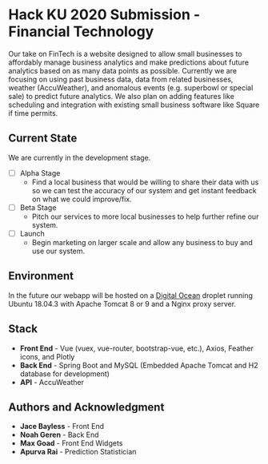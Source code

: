 # Hack KU 2020 Submission - Financial Technology

Our take on FinTech is a website designed to allow small businesses to affordably manage business analytics and make predictions about future analytics based on as many data points as possible. Currently we are focusing on using past business data, data from related businesses, weather (AccuWeather), and anomalous events (e.g. superbowl or special sale) to predict future analytics. We also plan on adding features like scheduling and integration with existing small business software like Square if time permits.

## Current State
We are currently in the development stage.
- [ ] Alpha Stage
    - Find a local business that would be willing to share their data with us so we can test the accuracy of our system and get instant feedback on what we could improve/fix.
- [ ] Beta Stage
    - Pitch our services to more local businesses to help further refine our system.
- [ ] Launch
    - Begin marketing on larger scale and allow any business to buy and use our system.

## Environment
In the future our webapp will be hosted on a [Digital Ocean](http://digitalocean.com) droplet running Ubuntu 18.04.3 with Apache Tomcat 8 or 9 and a Nginx proxy server.

## Stack

- **Front End** - Vue (vuex, vue-router, bootstrap-vue, etc.), Axios, Feather icons, and Plotly
- **Back End** - Spring Boot and MySQL (Embedded Apache Tomcat and H2 database for development)
- **API** - AccuWeather

## Authors and Acknowledgment
- **Jace Bayless** - Front End  
- **Noah Geren** - Back End  
- **Max Goad** - Front End Widgets
- **Apurva Rai** - Prediction Statistician
